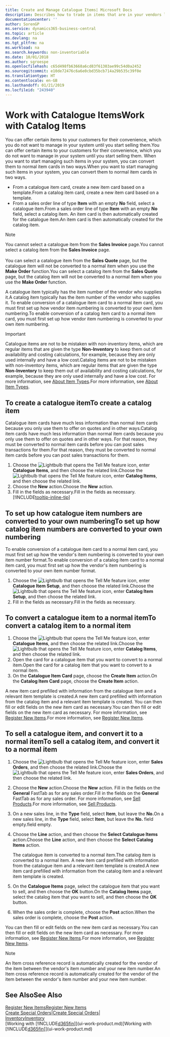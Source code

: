 ```yaml
---
title: Create and Manage Catalogue Items| Microsoft Docs
description: Describes how to trade in items that are in your vendors list of items but not in your own list of items.
documentationcenter: ''
author: SorenGP
ms.service: dynamics365-business-central
ms.topic: article
ms.devlang: na
ms.tgt_pltfrm: na
ms.workload: na
ms.search.keywords: non-inventoriable
ms.date: 10/01/2018
ms.author: sgroespe
ms.openlocfilehash: c65d498fb63668a6cd83f61303ae99c54d0a2452
ms.sourcegitcommit: e10de72476c6a6e0cbd35bcb714a29b535c39f0e
ms.translationtype: HT
ms.contentlocale: en-GB
ms.lasthandoff: 01/21/2019
ms.locfileid: "243940"
---
```

# <a name="work-with-catalog-items"></a><span data-ttu-id="e1d10-103">Work with Catalogue Items</span><span class="sxs-lookup"><span data-stu-id="e1d10-103">Work with Catalog Items</span></span>
<span data-ttu-id="e1d10-104">You can offer certain items to your customers for their convenience, which you do not want to manage in your system until you start selling them.</span><span class="sxs-lookup"><span data-stu-id="e1d10-104">You can offer certain items to your customers for their convenience, which you do not want to manage in your system until you start selling them.</span></span> <span data-ttu-id="e1d10-105">When you want to start managing such items in your system, you can convert them to normal item cards in two ways.</span><span class="sxs-lookup"><span data-stu-id="e1d10-105">When you want to start managing such items in your system, you can convert them to normal item cards in two ways.</span></span>

* <span data-ttu-id="e1d10-106">From a catalogue item card, create a new item card based on a template.</span><span class="sxs-lookup"><span data-stu-id="e1d10-106">From a catalog item card, create a new item card based on a template.</span></span>
* <span data-ttu-id="e1d10-107">From a sales order line of type **Item** with an empty **No** field, select a catalogue item.</span><span class="sxs-lookup"><span data-stu-id="e1d10-107">From a sales order line of type **Item** with an empty **No** field, select a catalog item.</span></span> <span data-ttu-id="e1d10-108">An item card is then automatically created for the catalogue item.</span><span class="sxs-lookup"><span data-stu-id="e1d10-108">An item card is then automatically created for the catalog item.</span></span>

> [!NOTE]  
> <span data-ttu-id="e1d10-109">You cannot select a catalogue item from the **Sales Invoice** page.</span><span class="sxs-lookup"><span data-stu-id="e1d10-109">You cannot select a catalog item from the **Sales Invoice** page.</span></span><br /><br />
> <span data-ttu-id="e1d10-110">You can select a catalogue item from the **Sales Quote** page, but the catalogue item will not be converted to a normal item when you use the **Make Order** function.</span><span class="sxs-lookup"><span data-stu-id="e1d10-110">You can select a catalog item from the **Sales Quote** page, but the catalog item will not be converted to a normal item when you use the **Make Order** function.</span></span>

<span data-ttu-id="e1d10-111">A catalogue item typically has the item number of the vendor who supplies it.</span><span class="sxs-lookup"><span data-stu-id="e1d10-111">A catalog item typically has the item number of the vendor who supplies it.</span></span> <span data-ttu-id="e1d10-112">To enable conversion of a catalogue item card to a normal item card, you must first set up how vendor item numbering is converted to your own item numbering.</span><span class="sxs-lookup"><span data-stu-id="e1d10-112">To enable conversion of a catalog item card to a normal item card, you must first set up how vendor item numbering is converted to your own item numbering.</span></span>   

> [!Important]
> <span data-ttu-id="e1d10-113">Catalogue items are not to be mistaken with non-inventory items, which are regular items that are given the type **Non-Inventory** to keep them out of availability and costing calculations, for example, because they are only used internally and have a low cost.</span><span class="sxs-lookup"><span data-stu-id="e1d10-113">Catalog items are not to be mistaken with non-inventory items, which are regular items that are given the type **Non-Inventory** to keep them out of availability and costing calculations, for example, because they are only used internally and have a low cost.</span></span> <span data-ttu-id="e1d10-114">For more information, see [About Item Types](inventory-about-item-types.md).</span><span class="sxs-lookup"><span data-stu-id="e1d10-114">For more information, see [About Item Types](inventory-about-item-types.md).</span></span>

## <a name="to-create-a-catalog-item"></a><span data-ttu-id="e1d10-115">To create a catalogue item</span><span class="sxs-lookup"><span data-stu-id="e1d10-115">To create a catalog item</span></span>
<span data-ttu-id="e1d10-116">Catalogue item cards have much less information than normal item cards because you only use them to offer on quotes and in other ways.</span><span class="sxs-lookup"><span data-stu-id="e1d10-116">Catalog item cards have much less information than normal item cards because you only use them to offer on quotes and in other ways.</span></span> <span data-ttu-id="e1d10-117">For that reason, they must be converted to normal item cards before you can post sales transactions for them.</span><span class="sxs-lookup"><span data-stu-id="e1d10-117">For that reason, they must be converted to normal item cards before you can post sales transactions for them.</span></span>

1. <span data-ttu-id="e1d10-118">Choose the ![Lightbulb that opens the Tell Me feature](media/ui-search/search_small.png "Tell me what you want to do") icon, enter **Catalogue Items**, and then choose the related link.</span><span class="sxs-lookup"><span data-stu-id="e1d10-118">Choose the ![Lightbulb that opens the Tell Me feature](media/ui-search/search_small.png "Tell me what you want to do") icon, enter **Catalog Items**, and then choose the related link.</span></span>
2. <span data-ttu-id="e1d10-119">Choose the **New** action.</span><span class="sxs-lookup"><span data-stu-id="e1d10-119">Choose the **New** action.</span></span>
3. <span data-ttu-id="e1d10-120">Fill in the fields as necessary.</span><span class="sxs-lookup"><span data-stu-id="e1d10-120">Fill in the fields as necessary.</span></span> [!INCLUDE[tooltip-inline-tip](includes/tooltip-inline-tip_md.md)]

## <a name="to-set-up-how-catalog-item-numbers-are-converted-to-your-own-numbering"></a><span data-ttu-id="e1d10-121">To set up how catalogue item numbers are converted to your own numbering</span><span class="sxs-lookup"><span data-stu-id="e1d10-121">To set up how catalog item numbers are converted to your own numbering</span></span>
<span data-ttu-id="e1d10-122">To enable conversion of a catalogue item card to a normal item card, you must first set up how the vendor's item numbering is converted to your own item number format.</span><span class="sxs-lookup"><span data-stu-id="e1d10-122">To enable conversion of a catalog item card to a normal item card, you must first set up how the vendor's item numbering is converted to your own item number format.</span></span>

1. <span data-ttu-id="e1d10-123">Choose the ![Lightbulb that opens the Tell Me feature](media/ui-search/search_small.png "Tell me what you want to do") icon, enter **Catalogue Item Setup**, and then choose the related link.</span><span class="sxs-lookup"><span data-stu-id="e1d10-123">Choose the ![Lightbulb that opens the Tell Me feature](media/ui-search/search_small.png "Tell me what you want to do") icon, enter **Catalog Item Setup**, and then choose the related link.</span></span>
2. <span data-ttu-id="e1d10-124">Fill in the fields as necessary.</span><span class="sxs-lookup"><span data-stu-id="e1d10-124">Fill in the fields as necessary.</span></span>

## <a name="to-convert-a-catalog-item-to-a-normal-item"></a><span data-ttu-id="e1d10-125">To convert a catalogue item to a normal item</span><span class="sxs-lookup"><span data-stu-id="e1d10-125">To convert a catalog item to a normal item</span></span>
1. <span data-ttu-id="e1d10-126">Choose the ![Lightbulb that opens the Tell Me feature](media/ui-search/search_small.png "Tell me what you want to do") icon, enter **Catalogue Items**, and then choose the related link.</span><span class="sxs-lookup"><span data-stu-id="e1d10-126">Choose the ![Lightbulb that opens the Tell Me feature](media/ui-search/search_small.png "Tell me what you want to do") icon, enter **Catalog Items**, and then choose the related link.</span></span>
2. <span data-ttu-id="e1d10-127">Open the card for a catalogue item that you want to convert to a normal item.</span><span class="sxs-lookup"><span data-stu-id="e1d10-127">Open the card for a catalog item that you want to convert to a normal item.</span></span>
3. <span data-ttu-id="e1d10-128">On the **Catalogue Item Card** page, choose the **Create Item** action.</span><span class="sxs-lookup"><span data-stu-id="e1d10-128">On the **Catalog Item Card** page, choose the **Create Item** action.</span></span>

<span data-ttu-id="e1d10-129">A new item card prefilled with information from the catalogue item and a relevant item template is created.</span><span class="sxs-lookup"><span data-stu-id="e1d10-129">A new item card prefilled with information from the catalog item and a relevant item template is created.</span></span> <span data-ttu-id="e1d10-130">You can then fill or edit fields on the new item card as necessary.</span><span class="sxs-lookup"><span data-stu-id="e1d10-130">You can then fill or edit fields on the new item card as necessary.</span></span> <span data-ttu-id="e1d10-131">For more information, see [Register New Items](inventory-how-register-new-items.md).</span><span class="sxs-lookup"><span data-stu-id="e1d10-131">For more information, see [Register New Items](inventory-how-register-new-items.md).</span></span>

## <a name="to-sell-a-catalog-item-and-convert-it-to-a-normal-item"></a><span data-ttu-id="e1d10-132">To sell a catalogue item, and convert it to a normal item</span><span class="sxs-lookup"><span data-stu-id="e1d10-132">To sell a catalog item, and convert it to a normal item</span></span>
1. <span data-ttu-id="e1d10-133">Choose the ![Lightbulb that opens the Tell Me feature](media/ui-search/search_small.png "Tell me what you want to do") icon, enter **Sales Orders**, and then choose the related link.</span><span class="sxs-lookup"><span data-stu-id="e1d10-133">Choose the ![Lightbulb that opens the Tell Me feature](media/ui-search/search_small.png "Tell me what you want to do") icon, enter **Sales Orders**, and then choose the related link.</span></span>
2. <span data-ttu-id="e1d10-134">Choose the **New** action.</span><span class="sxs-lookup"><span data-stu-id="e1d10-134">Choose the **New** action.</span></span> <span data-ttu-id="e1d10-135">Fill in the fields on the **General** FastTab as for any sales order.</span><span class="sxs-lookup"><span data-stu-id="e1d10-135">Fill in the fields on the **General** FastTab as for any sales order.</span></span> <span data-ttu-id="e1d10-136">For more information, see [Sell Products](sales-how-sell-products.md).</span><span class="sxs-lookup"><span data-stu-id="e1d10-136">For more information, see [Sell Products](sales-how-sell-products.md).</span></span>
3. <span data-ttu-id="e1d10-137">On a new sales line, in the **Type** field, select **Item**, but leave the **No.**</span><span class="sxs-lookup"><span data-stu-id="e1d10-137">On a new sales line, in the **Type** field, select **Item**, but leave the **No.**</span></span> <span data-ttu-id="e1d10-138">field empty.</span><span class="sxs-lookup"><span data-stu-id="e1d10-138">field empty.</span></span>
4. <span data-ttu-id="e1d10-139">Choose the **Line** action, and then choose the **Select Catalogue Items** action.</span><span class="sxs-lookup"><span data-stu-id="e1d10-139">Choose the **Line** action, and then choose the **Select Catalog Items** action.</span></span>

    <span data-ttu-id="e1d10-140">The catalogue item is converted to a normal item.</span><span class="sxs-lookup"><span data-stu-id="e1d10-140">The catalog item is converted to a normal item.</span></span> <span data-ttu-id="e1d10-141">A new item card prefilled with information from the catalogue item and a relevant item template is created.</span><span class="sxs-lookup"><span data-stu-id="e1d10-141">A new item card prefilled with information from the catalog item and a relevant item template is created.</span></span>
5. <span data-ttu-id="e1d10-142">On the **Catalogue Items** page, select the catalogue item that you want to sell, and then choose the **OK** button.</span><span class="sxs-lookup"><span data-stu-id="e1d10-142">On the **Catalog Items** page, select the catalog item that you want to sell, and then choose the **OK** button.</span></span>
6. <span data-ttu-id="e1d10-143">When the sales order is complete, choose the **Post** action.</span><span class="sxs-lookup"><span data-stu-id="e1d10-143">When the sales order is complete, choose the **Post** action.</span></span>

<span data-ttu-id="e1d10-144">You can then fill or edit fields on the new item card as necessary.</span><span class="sxs-lookup"><span data-stu-id="e1d10-144">You can then fill or edit fields on the new item card as necessary.</span></span> <span data-ttu-id="e1d10-145">For more information, see [Register New Items](inventory-how-register-new-items.md).</span><span class="sxs-lookup"><span data-stu-id="e1d10-145">For more information, see [Register New Items](inventory-how-register-new-items.md).</span></span>

> [!NOTE]  
>   <span data-ttu-id="e1d10-146">An Item cross reference record is automatically created for the vendor of the item between the vendor's item number and your new item number.</span><span class="sxs-lookup"><span data-stu-id="e1d10-146">An Item cross reference record is automatically created for the vendor of the item between the vendor's item number and your new item number.</span></span>

## <a name="see-also"></a><span data-ttu-id="e1d10-147">See Also</span><span class="sxs-lookup"><span data-stu-id="e1d10-147">See Also</span></span>
[<span data-ttu-id="e1d10-148">Register New Items</span><span class="sxs-lookup"><span data-stu-id="e1d10-148">Register New Items</span></span>](inventory-how-register-new-items.md)  
<span data-ttu-id="e1d10-149">[Create Special Orders](sales-how-to-create-special-orders.md)|</span><span class="sxs-lookup"><span data-stu-id="e1d10-149">[Create Special Orders](sales-how-to-create-special-orders.md)|</span></span>  
[<span data-ttu-id="e1d10-150">Inventory</span><span class="sxs-lookup"><span data-stu-id="e1d10-150">Inventory</span></span>](inventory-manage-inventory.md)  
<span data-ttu-id="e1d10-151">[Working with [!INCLUDE[d365fin](includes/d365fin_md.md)]](ui-work-product.md)</span><span class="sxs-lookup"><span data-stu-id="e1d10-151">[Working with [!INCLUDE[d365fin](includes/d365fin_md.md)]](ui-work-product.md)</span></span>

